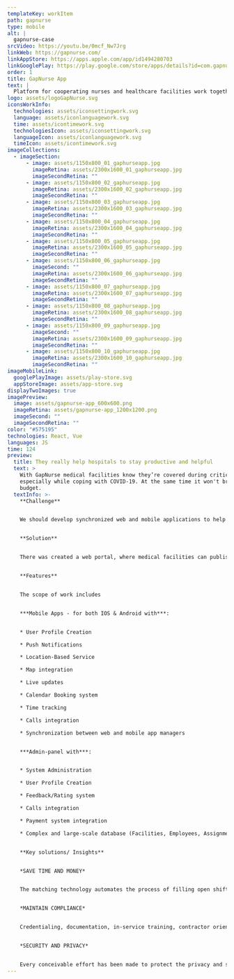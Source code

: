 ```yaml
---
templateKey: workItem
path: gapnurse
type: mobile
alt: |
  gapnurse-case
srcVideo: https://youtu.be/0mcf_Nw7Jrg
linkWeb: https://gapnurse.com/
linkAppStore: https://apps.apple.com/app/id1494280703
linkGooglePlay: https://play.google.com/store/apps/details?id=com.gapnurse
order: 1
title: GapNurse App
text: |
  Platform for cooperating nurses and healthcare facilities work together
logo: assets/logoGapNurse.svg
iconsWorkInfo:
  technologies: assets/iconsettingwork.svg
  language: assets/iconlanguagework.svg
  time: assets/icontimework.svg
  technologiesIcon: assets/iconsettingwork.svg
  languageIcon: assets/iconlanguagework.svg
  timeIcon: assets/icontimework.svg
imageCollections:
  - imageSection:
      - image: assets/1150x800_01_gaphurseapp.jpg
        imageRetina: assets/2300x1600_01_gaphurseapp.jpg
        imageSecondRetina: ""
      - image: assets/1150x800_02_gaphurseapp.jpg
        imageRetina: assets/2300x1600_02_gaphurseapp.jpg
        imageSecondRetina: ""
      - image: assets/1150x800_03_gaphurseapp.jpg
        imageRetina: assets/2300x1600_03_gaphurseapp.jpg
        imageSecondRetina: ""
      - image: assets/1150x800_04_gaphurseapp.jpg
        imageRetina: assets/2300x1600_04_gaphurseapp.jpg
        imageSecondRetina: ""
      - image: assets/1150x800_05_gaphurseapp.jpg
        imageRetina: assets/2300x1600_05_gaphurseapp.jpg
        imageSecondRetina: ""
      - image: assets/1150x800_06_gaphurseapp.jpg
        imageSecond: ""
        imageRetina: assets/2300x1600_06_gaphurseapp.jpg
        imageSecondRetina: ""
      - image: assets/1150x800_07_gaphurseapp.jpg
        imageRetina: assets/2300x1600_07_gaphurseapp.jpg
        imageSecondRetina: ""
      - image: assets/1150x800_08_gaphurseapp.jpg
        imageRetina: assets/2300x1600_08_gaphurseapp.jpg
        imageSecondRetina: ""
      - image: assets/1150x800_09_gaphurseapp.jpg
        imageSecond: ""
        imageRetina: assets/2300x1600_09_gaphurseapp.jpg
        imageSecondRetina: ""
      - image: assets/1150x800_10_gaphurseapp.jpg
        imageRetina: assets/2300x1600_10_gaphurseapp.jpg
        imageSecondRetina: ""
imageMobileLink:
  googlePlayImage: assets/play-store.svg
  appStoreImage: assets/app-store.svg
displayTwoImages: true
imagePreview:
  image: assets/gapnurse-app_600x600.png
  imageRetina: assets/gapnurse-app_1200x1200.png
  imageSecond: ""
  imageSecondRetina: ""
color: "#575195"
technologies: React, Vue
languages: JS
time: 124
preview:
  title: They really help hospitals to stay productive and helpful
  text: >
    With GapNurse medical facilities know they’re covered during critical times,
    especially while coping with COVID-19. At the same time it won't break your
    budget.
  textInfo: >-
    **Challenge** 


    We should develop synchronized web and mobile applications to help medical organizations find contractors and employees without the involvement of expensive staffing agencies, as well as mobile manage tasks, track their progress and pay bills. 


    **Solution** 


    There was created a web portal, where medical facilities can publish assignments for healthcare workers both their employees and independent contractors. Healthcare workers can find assignments via the app that work with their schedule and receive some payment. Users can accept or reject assignments, view their schedule, receive notifications about future events, read assignment descriptions, mark them as done, get paid, and track their success. 


    **Features** 


    The scope of work includes 


    ***Mobile Apps - for both IOS & Android with***: 


    * User Profile Creation 

    * Push Notifications 

    * Location-Based Service 

    * Map integration 

    * Live updates 

    * Calendar Booking system 

    * Time tracking 

    * Calls integration 

    * Synchronization between web and mobile app managers 


    ***Admin-panel with***: 


    * System Administration 

    * User Profile Creation 

    * Feedback/Rating system 

    * Calls integration 

    * Payment system integration 

    * Complex and large-scale database (Facilities, Employees, Assignments) 


    **Key solutions/ Insights** 


    *SAVE TIME AND MONEY* 


    The matching technology automates the process of filling open shifts with both your existing staff and independent nurses for hourly, per diem, or multi-day assignments. 


    *MAINTAIN COMPLIANCE* 


    Credentialing, documentation, in-service training, contractor orientations, HIPAA privacy all connect seamlessly to make sure that you’re ready to submit claims on a timely basis. 


    *SECURITY AND PRIVACY* 


    Every conceivable effort has been made to protect the privacy and security of you, your staff, and your patients /residents. The innovative world-class security is constantly monitoring and preventing outside threats and making sure your information remains your information.
---
```

